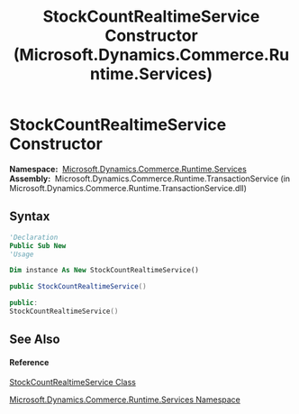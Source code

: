 ﻿---
title: StockCountRealtimeService Constructor  (Microsoft.Dynamics.Commerce.Runtime.Services)
TOCTitle: StockCountRealtimeService Constructor
ms:assetid: M:Microsoft.Dynamics.Commerce.Runtime.Services.StockCountRealtimeService.#ctor
ms:mtpsurl: https://technet.microsoft.com/en-us/library/microsoft.dynamics.commerce.runtime.services.stockcountrealtimeservice.stockcountrealtimeservice(v=AX.60)
ms:contentKeyID: 65319402
ms.date: 05/18/2015
mtps_version: v=AX.60
f1_keywords:
- Microsoft.Dynamics.Commerce.Runtime.Services.StockCountRealtimeService.#ctor
dev_langs:
- CSharp
- C++
- VB
---

# StockCountRealtimeService Constructor

**Namespace:**  [Microsoft.Dynamics.Commerce.Runtime.Services](microsoft-dynamics-commerce-runtime-services-namespace.md)  
**Assembly:**  Microsoft.Dynamics.Commerce.Runtime.TransactionService (in Microsoft.Dynamics.Commerce.Runtime.TransactionService.dll)

## Syntax

``` vb
'Declaration
Public Sub New
'Usage

Dim instance As New StockCountRealtimeService()
```

``` csharp
public StockCountRealtimeService()
```

``` c++
public:
StockCountRealtimeService()
```

## See Also

#### Reference

[StockCountRealtimeService Class](stockcountrealtimeservice-class-microsoft-dynamics-commerce-runtime-services.md)

[Microsoft.Dynamics.Commerce.Runtime.Services Namespace](microsoft-dynamics-commerce-runtime-services-namespace.md)

